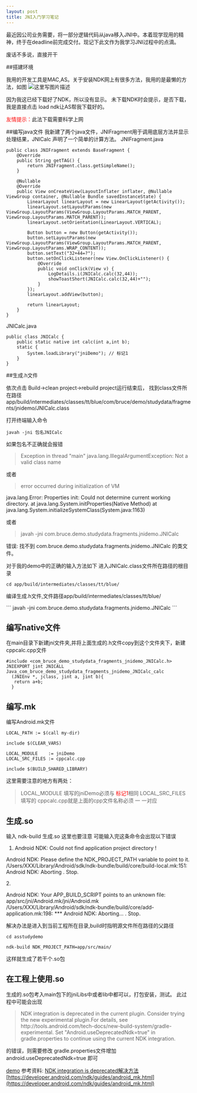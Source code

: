 ```yaml
---
layout: post
title: JNI入门学习笔记
---
```


最近因公司业务需要，将一部分逻辑代码从java移入JNI中。本着现学现用的精神，终于在deadline前完成交付。现记下此文作为我学习JNI过程中的点滴。

废话不多说，直接开干

##搭建环境

我用的开发工具是MAC,AS。关于安装NDK网上有很多方法，我用的是最懒的方法，如图
![这里写图片描述](http://img.blog.csdn.net/20160808185920069)

因为我这已经下载好了NDK，所以没有显示。
未下载NDK时会提示，是否下载，我是直接点击  load ndk让AS帮我下载好的。

<font color='red'>友情提示：</font>此法下载需要科学上网

##编写java文件
我新建了两个java文件，JNIFragment用于调用底层方法并显示处理结果，JNICalc 声明了一个简单的计算方法。
JNIFragment.java
```
public class JNIFragment extends BaseFragment {
    @Override
    public String getTAG() {
        return JNIFragment.class.getSimpleName();
    }

    @Nullable
    @Override
    public View onCreateView(LayoutInflater inflater, @Nullable ViewGroup container, @Nullable Bundle savedInstanceState) {
        LinearLayout linearLayout = new LinearLayout(getActivity());
        linearLayout.setLayoutParams(new ViewGroup.LayoutParams(ViewGroup.LayoutParams.MATCH_PARENT, ViewGroup.LayoutParams.MATCH_PARENT));
        linearLayout.setOrientation(LinearLayout.VERTICAL);

        Button button = new Button(getActivity());
        button.setLayoutParams(new ViewGroup.LayoutParams(ViewGroup.LayoutParams.MATCH_PARENT, ViewGroup.LayoutParams.WRAP_CONTENT));
        button.setText("32+44=?");
        button.setOnClickListener(new View.OnClickListener() {
            @Override
            public void onClick(View v) {
                LogDetails.i(JNICalc.calc(32,44));
                showToastShort(JNICalc.calc(32,44)+"");
            }
        });
        linearLayout.addView(button);

        return linearLayout;
    }
}
```
 JNICalc.java
 
```
public class JNICalc {
    public static native int calc(int a,int b);
    static {
        System.loadLibrary("jniDemo"); // 标记1
    }
}
```

##生成.h文件
<p align='left'>依次点击 Build->clean project->rebuild project运行结束后， 找到class文件所在路径app/build/intermediates/classes/tt/blue/com/bruce/demo/studydata/fragments/jnidemo/JNICalc.class</p>

打开终端输入命令
```
javah -jni 包名JNICalc
```
 如果包名不正确就会报错

> <p align='left'>Exception in thread "main" java.lang.IllegalArgumentException: Not a valid class name</p>

 或者
> <p align='left'>error occurred during initialization of VM
java.lang.Error: Properties init: Could not determine current working directory.
	at java.lang.System.initProperties(Native Method)
	at java.lang.System.initializeSystemClass(System.java:1163)</p>

或者
> <p align='left'>javah -jni com.bruce.demo.studydata.fragments.jnidemo.JNICalc
错误: 找不到 com.bruce.demo.studydata.fragments.jnidemo.JNICalc 的类文件。</p>

对于我的demo中的正确的输入方法如下
进入JNICalc.class文件所在路径的根目录
```
cd app/build/intermediates/classes/tt/blue/
```
<p align='left'>编译生成.h文件,文件路径app/build/intermediates/classes/tt/blue/</p>
```
javah -jni com.bruce.demo.studydata.fragments.jnidemo.JNICalc
```

## 编写native文件

在main目录下新建jni文件夹,并将上面生成的.h文件copy到这个文件夹下，新建 cppcalc.cpp文件
```
#include <com_bruce_demo_studydata_fragments_jnidemo_JNICalc.h>
JNIEXPORT jint JNICALL Java_com_bruce_demo_studydata_fragments_jnidemo_JNICalc_calc
  (JNIEnv *, jclass, jint a, jint b){
   return a+b;
  }
```

## 编写.mk
编写Android.mk文件
```
LOCAL_PATH := $(call my-dir)

include $(CLEAR_VARS)

LOCAL_MODULE    := jniDemo  
LOCAL_SRC_FILES := cppcalc.cpp

include $(BUILD_SHARED_LIBRARY)
```
这里需要注意的地方有两处：
>LOCAL_MODULE 填写的jniDemo必须与 <font color='red'>标记1</font>相同
>LOCAL_SRC_FILES 填写的 cppcalc.cpp就是上面的cpp文件名称必须 一 一对应

## 生成.so
输入 ndk-build 生成.so
这里也要注意
可能输入完这条命令会出现以下错误
>

 1. <p align='left'> Android NDK: Could not find application project directory !
 Android NDK: Please define the NDK_PROJECT_PATH variable to point to it.      /Users/XXX/Library/Android/sdk/ndk-bundle/build/core/build-local.mk:151:  Android NDK: Aborting    .  Stop.</p>
 2. <p align='left'>Android NDK: Your APP_BUILD_SCRIPT points to an unknown file: app/src/jni/Android.mk/jni/Android.mk    
/Users/XXX/Library/Android/sdk/ndk-bundle/build/core/add-application.mk:198: *** Android NDK: Aborting...    .  Stop.</p>
    
解决办法是进入到当前工程所在目录,build时指明源文件所在路径的父路径
```
cd asstudydemo

ndk-build NDK_PROJECT_PATH=app/src/main/
```
这样就生成了若干个.so包


## 在工程上使用.so
<p align='left'>生成的.so包考入main包下的jniLibs中或者lib中都可以，打包安装，测试。
此过程中可能会出现</p>

><p align='left'>NDK integration is deprecated in the current plugin. Consider trying the new experimental plugin.For details, see http://tools.android.com/tech-docs/new-build-system/gradle-experimental. Set "Android.useDeprecatedNdk=true" in gradle.properties to continue using the current NDK integration.</p>

<p align='left'>的错误，则需要修改 gradle.properties文件增加 android.useDeprecatedNdk=true 即可 </p>

[demo](https://github.com/BruceHurrican/asstudydemo)
参考资料:
[NDK integration is deprecated解决方法](http://blog.csdn.net/u014657752/article/details/48106081)
[https://developer.android.com/ndk/guides/android_mk.html](https://developer.android.com/ndk/guides/android_mk.html)
